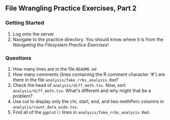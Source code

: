 ## File Wrangling Practice Exercises, Part 2

### Getting Started

1. Log onto the server
2. Navigate to the practice directory. You should know where it is from the *Navigating the Filesystem Practice Exercises*!

### Questions

1. How many lines are in the file `README.md`
2. How many comments (lines containing the R comment character '#') are there in the file `analysis/fake_rrbs_analysis.Rmd`?
3. Check the head of `analysis/diff_meth.tsv`. Now, sort `analysis/diff_meth.tsv`. What's different and why might that be a problem?
4. Use cut to display only the chr, start, end, and two methPerc columns in `analysis/count_data_wide.tsv`.
5. Find all of the `ggplot()` lines in `analysis/fake_rrbs_analysis.Rmd`.